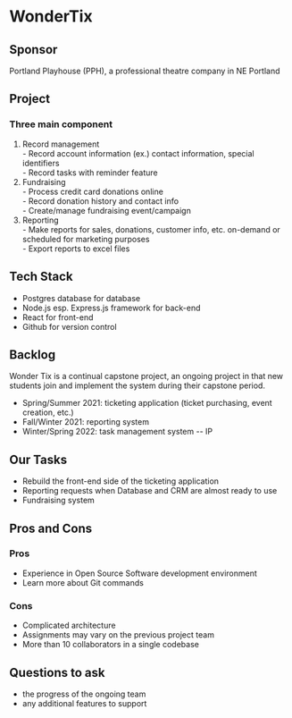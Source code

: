 <h1>WonderTix</h1>
<h2>Sponsor</h2>
Portland Playhouse (PPH), a professional theatre company in NE Portland 
<h2>Project</h2>
<h3>Three main component</h3>
<ol>
  <li>Record management</li>
  - Record account information (ex.) contact information, special identifiers
  <br/>
  - Record tasks with reminder feature
  <li>Fundraising</li>
  - Process credit card donations online
  <br/>
  - Record donation history and contact info
  <br/>
  - Create/manage fundraising event/campaign
  <li>Reporting</li>
  - Make reports for sales, donations, customer info, etc. on-demand or scheduled for marketing purposes
  <br/>
  - Export reports to excel files
</ol>

<h2>Tech Stack</h2>
<ul>
  <li>Postgres database for database</li>
  <li>Node.js esp. Express.js framework for back-end</li>
  <li>React for front-end</li>
  <li>Github for version control</li>
</ul>

<h2>Backlog</h2>
Wonder Tix is a continual capstone project, an ongoing project in that new students join and implement the system during their capstone period. 
<ul>
  <li> Spring/Summer 2021: ticketing application (ticket purchasing, event creation, etc.) </li>
  <li> Fall/Winter 2021: reporting system </li>
  <li> Winter/Spring 2022: task management system -- IP </li>
</ul>

<h2>Our Tasks</h2>
<ul>
  <li>Rebuild the front-end side of the ticketing application</li>
  <li>Reporting requests when Database and CRM are almost ready to use</li>
  <li>Fundraising system</li>
</ul>

<h2>Pros and Cons</h2>
<h3>Pros</h3>
<ul>
  <li>Experience in Open Source Software development environment</li>
  <li>Learn more about Git commands</li>
</ul>  
<h3>Cons</h3>
<ul>
  <li>Complicated architecture</li>
  <li>Assignments may vary on the previous project team</li>
  <li>More than 10 collaborators in a single codebase</li>
</ul>

<h2>Questions to ask</h2>
<ul>
  <li>the progress of the ongoing team</li>
  <li>any additional features to support</li>
</ul>
